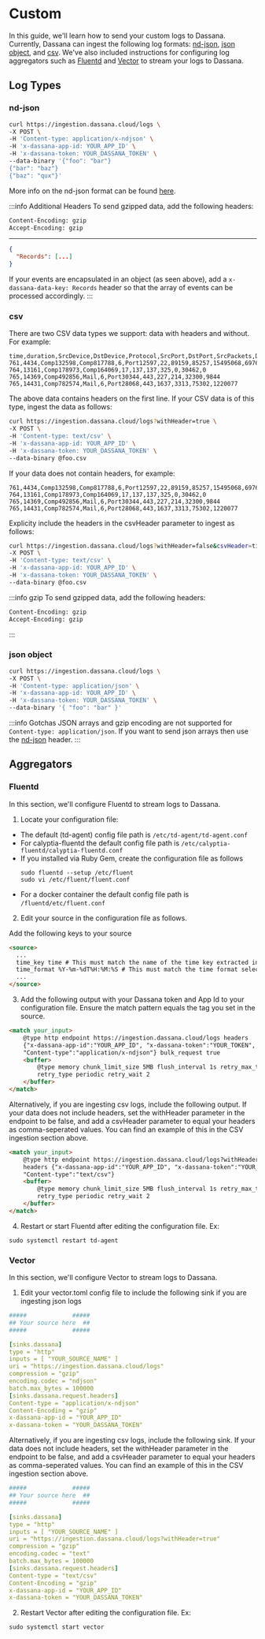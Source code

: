 # Custom

In this guide, we'll learn how to send your custom logs to Dassana. Currently, Dassana can ingest the following log formats: [nd-json](#nd-json), [json object](#json-object), and [csv](#csv). We've also included instructions for configuring log aggregators such as [Fluentd](#fluentd) and [Vector](#vector) to stream your logs to Dassana.

## Log Types

### nd-json

```bash
curl https://ingestion.dassana.cloud/logs \
-X POST \
-H 'Content-type: application/x-ndjson' \
-H 'x-dassana-app-id: YOUR_APP_ID' \
-H 'x-dassana-token: YOUR_DASSANA_TOKEN' \
--data-binary '{"foo": "bar"}
{"bar": "baz"}
{"baz": "qux"}'
```

More info on the nd-json format can be found [here](http://ndjson.org).

:::info Additional Headers
To send gzipped data, add the following headers:

```bash
Content-Encoding: gzip
Accept-Encoding: gzip
```

---

```json
{
  "Records": [...]
}
```

If your events are encapsulated in an object (as seen above), add a `x-dassana-data-key: Records` header so that the array of events can be processed accordingly.
:::

### csv

There are two CSV data types we support: data with headers and without. For example:

```csv
time,duration,SrcDevice,DstDevice,Protocol,SrcPort,DstPort,SrcPackets,DstPackets,SrcBytes,SrcBytes
761,4434,Comp132598,Comp817788,6,Port12597,22,89159,85257,15495068,69768940
764,13161,Comp178973,Comp164069,17,137,137,325,0,30462,0
765,14369,Comp492856,Mail,6,Port30344,443,227,214,32300,9844
765,14431,Comp782574,Mail,6,Port28068,443,1637,3313,75302,1220077
```

The above data contains headers on the first line. If your CSV data is of this type, ingest the data as follows:

```bash
curl https://ingestion.dassana.cloud/logs?withHeader=true \
-X POST \
-H 'Content-type: text/csv' \
-H 'x-dassana-app-id: YOUR_APP_ID' \
-H 'x-dassana-token: YOUR_DASSANA_TOKEN' \
--data-binary @foo.csv
```

If your data does not contain headers, for example:

```csv
761,4434,Comp132598,Comp817788,6,Port12597,22,89159,85257,15495068,69768940
764,13161,Comp178973,Comp164069,17,137,137,325,0,30462,0
765,14369,Comp492856,Mail,6,Port30344,443,227,214,32300,9844
765,14431,Comp782574,Mail,6,Port28068,443,1637,3313,75302,1220077
```

Explicity include the headers in the csvHeader parameter to ingest as follows:

```bash
curl https://ingestion.dassana.cloud/logs?withHeader=false&csvHeader=time,duration,SrcDevice,DstDevice,Protocol,SrcPort,DstPort,SrcPackets,DstPackets,SrcBytes,SrcBytes \
-X POST \
-H 'Content-type: text/csv' \
-H 'x-dassana-app-id: YOUR_APP_ID' \
-H 'x-dassana-token: YOUR_DASSANA_TOKEN' \
--data-binary @foo.csv
```

:::info gzip
To send gzipped data, add the following headers:

```bash
Content-Encoding: gzip
Accept-Encoding: gzip
```

:::

### json object

```bash
curl https://ingestion.dassana.cloud/logs \
-X POST \
-H 'Content-type: application/json' \
-H 'x-dassana-app-id: YOUR_APP_ID' \
-H 'x-dassana-token: YOUR_DASSANA_TOKEN' \
--data-binary '{ "foo": "bar" }'
```

:::info Gotchas
JSON arrays and gzip encoding are not supported for `Content-type: application/json`. If you want to send json arrays then use the [nd-json](#nd-json) header.
:::

## Aggregators

### Fluentd

In this section, we'll configure Fluentd to stream logs to Dassana.

1. Locate your configuration file:

-   The default (td-agent) config file path is `/etc/td-agent/td-agent.conf`
-   For calyptia-fluentd the default config file path is `/etc/calyptia-fluentd/calyptia-fluentd.conf`
-   If you installed via Ruby Gem, create the configuration file as follows
    ```shell
    sudo fluentd --setup /etc/fluent
    sudo vi /etc/fluent/fluent.conf
    ```
-   For a docker container the default config file path is `/fluentd/etc/fluent.conf`

2. Edit your source in the configuration file as follows.

Add the following keys to your source

```html
<source>
  ...
  time_key time # This must match the name of the time key extracted in Dassana's app setup
  time_format %Y-%m-%dT%H:%M:%S # This must match the time format selected in Dassana's app setup
  ...
</source>
```

3. Add the following output with your Dassana token and App Id to your configuration file. Ensure the match pattern equals the tag you set in the source.

```html
<match your_input>
    @type http endpoint https://ingestion.dassana.cloud/logs headers
    {"x-dassana-app-id":"YOUR_APP_ID", "x-dassana-token":"YOUR_TOKEN",
    "Content-type":"application/x-ndjson"} bulk_request true
    <buffer>
        @type memory chunk_limit_size 5MB flush_interval 1s retry_max_times 5
        retry_type periodic retry_wait 2
    </buffer>
</match>
```

Alternatively, if you are ingesting csv logs, include the following output. If your data does not include headers, set the withHeader parameter in the endpoint to be false, and add a csvHeader parameter to equal your headers as comma-seperated values. You can find an example of this in the CSV ingestion section above.

```html
<match your_input>
    @type http endpoint https://ingestion.dassana.cloud/logs?withHeader=true
    headers {"x-dassana-app-id":"YOUR_APP_ID", "x-dassana-token":"YOUR_TOKEN",
    "Content-type":"text/csv"}
    <buffer>
        @type memory chunk_limit_size 5MB flush_interval 1s retry_max_times 5
        retry_type periodic retry_wait 2
    </buffer>
</match>
```

4. Restart or start Fluentd after editing the configuration file. Ex:

```shell
sudo systemctl restart td-agent
```

### Vector

In this section, we'll configure Vector to stream logs to Dassana.

1. Edit your vector.toml config file to include the following sink if you are ingesting json logs

```yaml
#####             #####
## Your source here  ##
#####             #####

[sinks.dassana]
type = "http"
inputs = [ "YOUR_SOURCE_NAME" ]
uri = "https://ingestion.dassana.cloud/logs"
compression = "gzip"
encoding.codec = "ndjson"
batch.max_bytes = 100000
[sinks.dassana.request.headers]
Content-type = "application/x-ndjson"
Content-Encoding = "gzip"
x-dassana-app-id = "YOUR_APP_ID"
x-dassana-token = "YOUR_DASSANA_TOKEN"
```

Alternatively, if you are ingesting csv logs, include the following sink. If your data does not include headers, set the withHeader parameter in the endpoint to be false, and add a csvHeader parameter to equal your headers as comma-seperated values. You can find an example of this in the CSV ingestion section above.

```yaml
#####             #####
## Your source here  ##
#####             #####

[sinks.dassana]
type = "http"
inputs = [ "YOUR_SOURCE_NAME" ]
uri = "https://ingestion.dassana.cloud/logs?withHeader=true"
compression = "gzip"
encoding.codec = "text"
batch.max_bytes = 100000
[sinks.dassana.request.headers]
Content-type = "text/csv"
Content-Encoding = "gzip"
x-dassana-app-id = "YOUR_APP_ID"
x-dassana-token = "YOUR_DASSANA_TOKEN"
```

2. Restart Vector after editing the configuration file. Ex:

```shell
sudo systemctl start vector
```

